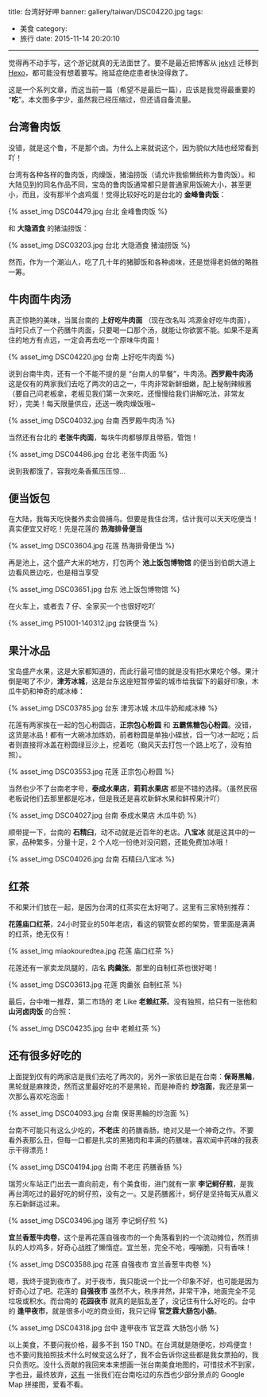 title: 台湾好好呷
banner: gallery/taiwan/DSC04220.jpg
tags:
  - 美食
category:
  - 旅行
date: 2015-11-14 20:20:10
---


觉得再不动手写，这个游记就真的无法面世了。要不是最近把博客从 [jekyll](http://jekyllrb.com/) 迁移到 [Hexo](https://hexo.io/)，都可能没有想着要写。拖延症绝症患者快没得救了。

这是一个系列文章，而这当前一篇（希望不是最后一篇），应该是我觉得最重要的 “__吃__”。本文图多字少，虽然我已经压缩过，但还请自备流量。

<!-- more -->


## 台湾鲁肉饭

没错，就是这个鲁，不是那个卤。为什么上来就说这个，因为貌似大陆也经常看到吖！

台湾有各种各样的鲁肉饭，肉燥饭，猪油捞饭（请允许我偷懒统称为鲁肉饭）。和大陆见到的同名作品不同，宝岛的鲁肉饭通常都只是普通家用饭碗大小，甚至更小，而且，没有那半个卤鸡蛋！觉得比较好吃的是台北的 **金峰鲁肉饭**：

{% asset_img DSC04479.jpg 台北 金峰鲁肉饭 %}

和 **大隐酒食** 的猪油捞饭：

{% asset_img DSC03203.jpg 台北 大隐酒食 猪油捞饭 %}

然而，作为一个潮汕人，吃了几十年的猪脚饭和各种卤味，还是觉得老妈做的略胜一筹。


## 牛肉面牛肉汤

真正惊艳的美味，当属台南的 **上好吃牛肉面** （现在改名叫 鸿源金好吃牛肉面），当时只点了一个药膳牛肉面，只要喝一口那个汤，就能让你欲罢不能。如果不是离住的地方有点远，一定会再去吃一个原味牛肉面！

{% asset_img DSC04220.jpg 台南 上好吃牛肉面 %}

说到台南牛肉，还有一个不能不提的是 “台南人的早餐”，牛肉汤。**西罗殿牛肉汤** 这是仅有的两家我们去吃了两次的店之一，牛肉非常新鲜细嫩，配上秘制辣椒酱（要自己问老板拿，老板见我们第一次来吃，还慢慢给我们讲解吃法，非常友好），完美！每天限量供应，还送一晚肉燥饭哦~

{% asset_img DSC04032.jpg 台南 西罗殿牛肉汤 %}

当然还有台北的 **老张牛肉面**，每块牛肉都够厚且带筋，管饱！

{% asset_img DSC04486.jpg 台北 老张牛肉面 %}

说到我都饿了，容我吃条香蕉压压惊...


## 便当饭包

在大陆，我每天吃快餐外卖会兽捕鸟。但要是我住台湾，估计我可以天天吃便当！真实便宜又好吃！先是花莲的 **热海排骨便当** 

{% asset_img DSC03604.jpg 花莲 热海排骨便当 %}

再是池上，这个盛产大米的地方，打包两个 **池上饭包博物馆** 的便当到伯朗大道上边看风景边吃，也是相当享受

{% asset_img DSC03651.jpg 台东 池上饭包博物馆 %}

在火车上，或者去 7 仔、全家买一个也很好吃吖

{% asset_img P51001-140312.jpg 台铁便当 %}


## 果汁冰品

宝岛盛产水果，这是大家都知道的，而此行最可惜的就是没有把水果吃个够。果汁倒是喝了不少，**津芳冰城**，这是台东这座短暂停留的城市给我留下的最好印象，木瓜牛奶和神奇的咸冰棒：

{% asset_img DSC03785.jpg 台东 津芳冰城 木瓜牛奶和咸冰棒 %}

花莲有两家挨在一起的包心粉圆店，**正宗包心粉圆** 和 **五霸焦糖包心粉圆**。没错，这货是冰品！都有一大碗冰加炼奶，前者粉圆是单独小碟放，舀一勺冰一起吃；后者则直接将冰盖在粉圆绿豆沙上，挖着吃（颱风天去打包一个路上吃了，没有拍照）。

{% asset_img DSC03553.jpg 花莲 正宗包心粉圆 %}

当然也少不了台南老字号，**泰成水果店**，**莉莉水果店** 都是不错的选择。（虽然民宿老板说他们去那里都是吃冰，但是我还是喜欢新鲜水果和鲜榨果汁吖）

{% asset_img DSC04027.jpg 台南 泰成水果店 木瓜牛奶 %}

顺带提一下，台南的 **石精臼**，动不动就是近百年的老店。**八宝冰** 就是这其中的一家，品种繁多，分量十足，2 个人吃一份绝对没问题，还能免费加冰哦！

{% asset_img DSC04026.jpg 台南 石精臼八宝冰 %}


## 红茶

不和果汁们放在一起，是因为台湾的红茶实在太好喝了。这里有三家特别推荐：

**花莲庙口红茶**，24小时营业的50年老店，看这的钢管女郎的架势，管里面是满满的红茶，绝无仅有！

{% asset_img miaokouredtea.jpg 花莲 庙口红茶 %}

花莲还有一家卖龙凤腿的，店名 **肉羹张**。那里的自制红茶也很好喝！

{% asset_img DSC03613.jpg 花莲 肉羹张 自制红茶 %}

最后，台中唯一推荐，第二市场的 老 Like **老赖红茶**。没有独照，给只有一张他和 **山河卤肉饭** 的合照：

{% asset_img DSC04235.jpg 台中 老赖红茶 %}


## 还有很多好吃的

上面提到仅有的两家店是我们去吃了两次的，另外一家依旧是在台南：**保哥黑輪**，黑轮就是麻辣烫，然而这里最好吃的不是黑轮，而是神奇的 **炒泡面**，我还是第一次那么喜欢吃泡面！

{% asset_img DSC04093.jpg 台南 保哥黑輪的炒泡面 %}

台南不可能只有这么少吃的，**不老庄** 的药膳香肠，绝对又是一个神奇之作。不要看外表那么丑，但每一口都是扎实的黑猪肉和丰满的药膳味，喜欢闻中药味的我表示干得漂亮！

{% asset_img DSC04194.jpg 台南 不老庄 药膳香肠 %}

瑞芳火车站正门出去一直向前走，有个美食街，进门就有一家 **李记蚵仔煎**，是我再台湾吃过的最好吃的蚵仔煎，没有之一。又是药膳酱汁，蚵仔是坚持每天从嘉义东石新鲜运过来。

{% asset_img DSC03496.jpg 瑞芳 李记蚵仔煎 %}

**宜兰香葱牛肉卷**，这个是再花莲自强夜市的一个角落看到的一个流动摊位，然而排队的人炒鸡多，好奇心战胜了懒惰症。宜兰葱，完全不呛，嘎嘣脆，只有香味！

{% asset_img DSC03588.jpg 花莲 自强夜市 宜兰香葱牛肉卷 %}

嗯，我终于提到夜市了。对于夜市，我只能说一个比一个印象不好，也可能是因为好奇心过了吧。花莲的 **自强夜市** 虽然不大，秩序井然，非常干净，地面完全不见垃圾或积水。而台南的 **花园夜市** 就真的是脏乱差了，没记住有什么好吃的。台中的 **逢甲夜市**，就是很多小吃的商业街，我只记得 **官芝霖大肠包小肠**。

{% asset_img DSC04318.jpg 台中 逢甲夜市 官芝霖 大肠包小肠 %}

以上美食，不要问我价格，最多不到 150 TND。在台湾就是随便吃，炒鸡便宜！也不要问我拍照技术什么时候变这么好了，我不会告诉你这些都是我女票拍的，我只负责吃。没什么贡献的我回来本来想画一张台南美食地图的，可惜技术不到家，字也丑，最终放弃，[这有](https://raw.githubusercontent.com/csbun/blog/master/source/_posts/2015-11-14-eating-around-taiwan/tainan.jpg) 一张我们在台南吃过的东西也少部分景点的 Google Map 拼接图，爱看不看。

